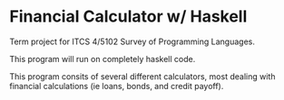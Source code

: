 # Financial Calculator w/ Haskell

Term project for ITCS 4/5102 Survey of Programming Languages.

This program will run on completely haskell code.

This program consits of several different calculators, most dealing with financial calculations (ie loans, bonds, and credit payoff).

